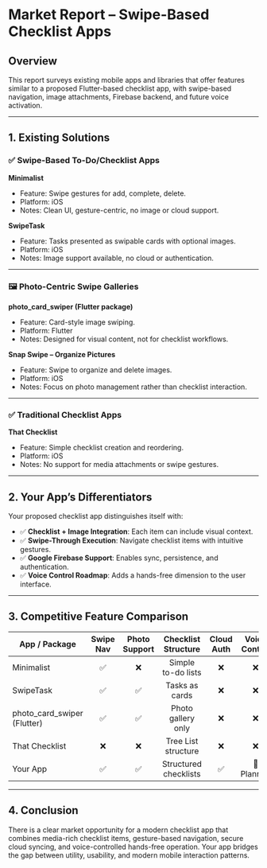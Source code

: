 
# Market Report – Swipe-Based Checklist Apps

## Overview

This report surveys existing mobile apps and libraries that offer features similar to a proposed Flutter-based checklist app, with swipe-based navigation, image attachments, Firebase backend, and future voice activation.

---

## 1. Existing Solutions

### ✅ Swipe-Based To-Do/Checklist Apps

**Minimalist**
- Feature: Swipe gestures for add, complete, delete.
- Platform: iOS
- Notes: Clean UI, gesture-centric, no image or cloud support.

**SwipeTask**
- Feature: Tasks presented as swipable cards with optional images.
- Platform: iOS
- Notes: Image support available, no cloud or authentication.

---

### 🖼️ Photo-Centric Swipe Galleries

**photo_card_swiper (Flutter package)**
- Feature: Card-style image swiping.
- Platform: Flutter
- Notes: Designed for visual content, not for checklist workflows.

**Snap Swipe – Organize Pictures**
- Feature: Swipe to organize and delete images.
- Platform: iOS
- Notes: Focus on photo management rather than checklist interaction.

---

### ✅ Traditional Checklist Apps

**That Checklist**
- Feature: Simple checklist creation and reordering.
- Platform: iOS
- Notes: No support for media attachments or swipe gestures.

---

## 2. Your App’s Differentiators

Your proposed checklist app distinguishes itself with:

- ✅ **Checklist + Image Integration**: Each item can include visual context.
- ✅ **Swipe-Through Execution**: Navigate checklist items with intuitive gestures.
- ✅ **Google Firebase Support**: Enables sync, persistence, and authentication.
- ✅ **Voice Control Roadmap**: Adds a hands-free dimension to the user interface.

---

## 3. Competitive Feature Comparison

| App / Package               | Swipe Nav | Photo Support | Checklist Structure | Cloud Auth | Voice Control |
|----------------------------|:---------:|:-------------:|:-------------------:|:----------:|:-------------:|
| Minimalist                 | ✅       | ❌            | Simple to-do lists   | ❌         | ❌            |
| SwipeTask                  | ✅       | ✅            | Tasks as cards       | ❌         | ❌            |
| photo_card_swiper (Flutter)| ✅       | ✅            | Photo gallery only   | ❌         | ❌            |
| That Checklist             | ❌       | ❌            | Tree List structure  | ❌         | ❌            |
| Your App                   | ✅       | ✅            | Structured checklists| ✅         | 🚧 Planned    |

---

## 4. Conclusion

There is a clear market opportunity for a modern checklist app that combines media-rich checklist items, gesture-based navigation, secure cloud syncing, and voice-controlled hands-free operation. Your app bridges the gap between utility, usability, and modern mobile interaction patterns.

